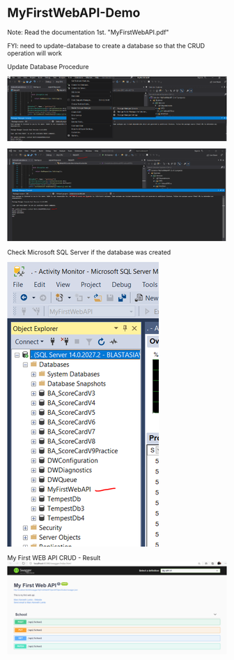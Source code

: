 # MyFirstWebAPI-Demo

Note: Read the documentation 1st. "MyFirstWebAPI.pdf"

FYI: need to update-database to create a database so that the CRUD operation will work 

Update Database Procedure

![Navigate To Package Manager Console](/PMC-for-UPDATEDB.png)

![Update Database](/Update-Database.PNG)

Check Microsoft SQL Server if the database was created

![Database](/Database.PNG)

My First WEB API CRUD - Result
![My First WebAPI](/API.PNG)
